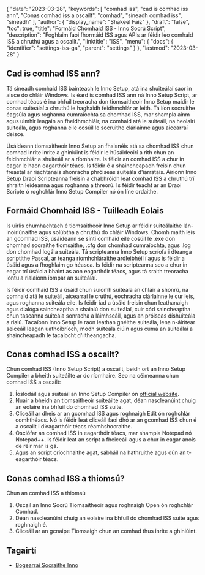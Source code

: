 {
  "date": "2023-03-28",
  "keywords": [
"comhad iss",
"cad is comhad iss ann",
"Conas comhad iss a oscailt",
"comhad",
"síneadh comhad iss",
"síneadh"
],
  "author": {
    "display_name": "Shakeel Faiz"
},
  "draft": "false",
  "toc": true,
  "title": "Formáid Chomhaid ISS - Inno Socrú Script",
  "description": "Foghlaim faoi fhormáid ISS agus APIs ar féidir leo comhaid ISS a chruthú agus a oscailt.",
  "linktitle": "ISS",
  "menu": {
    "docs": {
      "identifier": "settings-iss-ga",
      "parent": "settings"
}
},
  "lastmod": "2023-03-28"
}

## Cad is comhad ISS ann?

Tá síneadh comhaid ISS bainteach le Inno Setup, atá ina shuiteálaí saor in aisce do chláir Windows. Is éard is comhad ISS ann ná Inno Setup Script, ar comhad téacs é ina bhfuil treoracha don tiomsaitheoir Inno Setup maidir le conas suiteálaí a chruthú le haghaidh feidhmchlár ar leith. Tá líon socruithe éagsúla agus roghanna cumraíochta sa chomhad ISS, mar shampla ainm agus uimhir leagain an fheidhmchláir, na comhaid atá le suiteáil, na heolairí suiteála, agus roghanna eile cosúil le socruithe clárlainne agus aicearraí deisce.

Úsáideann tiomsaitheoir Inno Setup an fhaisnéis atá sa chomhad ISS chun comhad inrite inrite a ghiniúint is féidir le húsáideoirí a rith chun an feidhmchlár a shuiteáil ar a ríomhaire. Is féidir an comhad ISS a chur in eagar le haon eagarthóir téacs. Is féidir é a shaincheapadh freisin chun freastal ar riachtanais shonracha phróiseas suiteála d'iarratais. Áiríonn Inno Setup Draoi Scripteanna freisin a chabhróidh leat comhad ISS a chruthú trí shraith leideanna agus roghanna a threorú. Is féidir teacht ar an Draoi Scripte ó roghchlár Inno Setup Compiler nó ón líne ordaithe.

## Formáid Chomhaid ISS - Tuilleadh Eolais

Is uirlis chumhachtach é tiomsaitheoir Inno Setup ar féidir suiteálaithe lán-inoiriúnaithe agus solúbtha a chruthú do chláir Windows. Chomh maith leis an gcomhad ISS, úsáideann sé síntí comhaid eile cosúil le .exe don chomhad socraithe tiomsaithe, .cfg don chomhad cumraíochta, agus .log don chomhad logála suiteála. Tá scripteanna Inno Setup scríofa i dteanga scriptithe Pascal, ar teanga ríomhchláraithe ardleibhéil í agus is féidir a úsáid agus a fhoghlaim go héasca. Is féidir na scripteanna seo a chur in eagar trí úsáid a bhaint as aon eagarthóir téacs, agus tá sraith treoracha iontu a rialaíonn iompar an suiteálaí.

Is féidir comhaid ISS a úsáid chun suíomh suiteála an chláir a shonrú, na comhaid atá le suiteáil, aicearraí le cruthú, eochracha clárlainne le cur leis, agus roghanna suiteála eile. Is féidir iad a úsáid freisin chun leathanaigh agus dialóga saincheaptha a shainiú don suiteálaí, cuir cód saincheaptha chun tascanna suiteála sonracha a láimhseáil, agus an próiseas díshuiteála a rialú. Tacaíonn Inno Setup le raon leathan gnéithe suiteála, lena n-áirítear seiceáil leagan uathoibríoch, modh suiteála ciúin agus cuma an suiteálaí a shaincheapadh le tacaíocht d'iltheangacha.

## Conas comhad ISS a oscailt?

Chun comhad ISS (Inno Setup Script) a oscailt, beidh ort an Inno Setup Compiler a bheith suiteáilte ar do ríomhaire. Seo na céimeanna chun comhad ISS a oscailt:

1. Íoslódáil agus suiteáil an Inno Setup Compiler ón [official website](https://jrsoftware.org/isdl.php).
2. Nuair a bheidh an tiomsaitheoir suiteáilte agat, déan nascleanúint chuig an eolaire ina bhfuil do chomhad ISS suite.
3. Cliceáil ar dheis ar an gcomhad ISS agus roghnaigh Edit ón roghchlár comhthéacs. Nó is féidir leat cliceáil faoi dhó ar an gcomhad ISS chun é a oscailt i d’eagarthóir téacs réamhshocraithe.
4. Osclófar an comhad ISS in eagarthóir téacs, mar shampla Notepad nó Notepad++. Is féidir leat an script a fheiceáil agus a chur in eagar anois de réir mar is gá.
5. Agus an script críochnaithe agat, sábháil na hathruithe agus dún an t-eagarthóir téacs.

## Conas comhad ISS a thiomsú?

Chun an comhad ISS a thiomsú

1. Oscail an Inno Socrú Tiomsaitheoir agus roghnaigh Open ón roghchlár Comhad.  
2. Déan nascleanúint chuig an eolaire ina bhfuil do chomhad ISS suite agus roghnaigh é.
3. Cliceáil ar an gcnaipe Tiomsaigh chun an comhad thus inrite a ghiniúint.

## Tagairtí
* [Bogearraí Socraithe Inno](https://jrsoftware.org/isdl.php)


